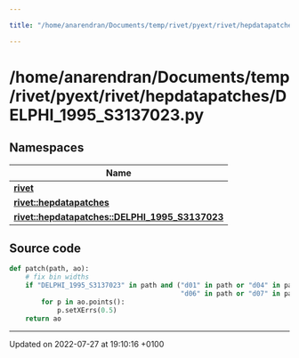 ```yaml
---

title: "/home/anarendran/Documents/temp/rivet/pyext/rivet/hepdatapatches/DELPHI_1995_S3137023.py"

---
```


# /home/anarendran/Documents/temp/rivet/pyext/rivet/hepdatapatches/DELPHI_1995_S3137023.py



## Namespaces

| Name           |
| -------------- |
| **[rivet](http://example.org/namespaces/namespacerivet/)**  |
| **[rivet::hepdatapatches](http://example.org/namespaces/namespacerivet_1_1hepdatapatches/)**  |
| **[rivet::hepdatapatches::DELPHI_1995_S3137023](http://example.org/namespaces/namespacerivet_1_1hepdatapatches_1_1delphi__1995__s3137023/)**  |




## Source code

```python
def patch(path, ao):
    # fix bin widths
    if "DELPHI_1995_S3137023" in path and ("d01" in path or "d04" in path or "d05" in path or
                                           "d06" in path or "d07" in path ):
        for p in ao.points():
            p.setXErrs(0.5)
    return ao
```


-------------------------------

Updated on 2022-07-27 at 19:10:16 +0100

